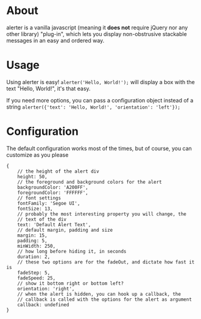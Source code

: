 # About
alerter is a vanilla javascript (meaning it **does not** require jQuery nor any 
other library) "plug-in", which lets you display non-obstrusive stackable 
messages in an easy and ordered way.

# Usage
Using alerter is easy! ```alerter('Hello, World!');``` will display a box with
the text "Hello, World!", it's that easy.

If you need more options, you can pass a configuration object instead of a 
string ```alerter({'text': 'Hello, World!', 'orientation': 'left'});```

# Configuration
The default configuration works most of the times, but of course, you can 
customize as you please

```
{
    // the height of the alert div
    height: 50,
    // the foreground and background colors for the alert
    backgroundColor: 'A200FF',
    foregroundColor: 'FFFFFF',
    // font settings
    fontFamily: 'Segoe UI',
    fontSize: 13,
    // probably the most interesting property you will change, the
    // text of the div
    text: 'Default Alert Text',
    // default margin, padding and size
    margin: 15,
    padding: 5,
    minWidth: 250,
    // how long before hiding it, in seconds
    duration: 2,
    // these two options are for the fadeOut, and dictate how fast it is
    fadeStep: 5,
    fadeSpeed: 25,
    // show it bottom right or bottom left? 
    orientation: 'right',
    // when the alert is hidden, you can hook up a callback, the
    // callback is called with the options for the alert as argument
    callback: undefined
}
```